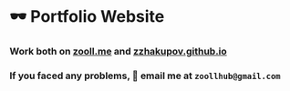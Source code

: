 # 🕶️ Portfolio Website



### Work both on [zooll.me](http://zooll.me) and [zzhakupov.github.io](http://zzhakupov.github.io)

### If you faced any problems, 📧 email me at `zoollhub@gmail.com`
